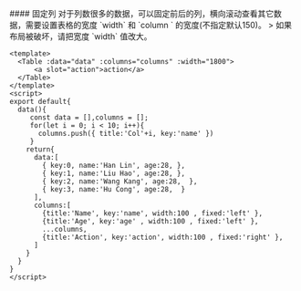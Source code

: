 <cn>
#### 固定列
对于列数很多的数据，可以固定前后的列，横向滚动查看其它数据，需要设置表格的宽度 `width` 和 `column ` 的宽度(不指定默认150)。
> 如果布局被破坏，请把宽度 `width` 值改大。
</cn>

```tpl
<template>
  <Table :data="data" :columns="columns" :width="1800">
      <a slot="action">action</a>
  </Table>
</template>
<script>
export default{
  data(){
     const data = [],columns = [];
     for(let i = 0; i < 10; i++){
       columns.push({ title:'Col'+i, key:'name' })
     }
    return{
      data:[
        { key:0, name:'Han Lin', age:28, },
        { key:1, name:'Liu Hao', age:28, },
        { key:2, name:'Wang Kang', age:28,  },
        { key:3, name:'Hu Cong', age:28,  }
      ],
      columns:[
        {title:'Name', key:'name', width:100 , fixed:'left' },
        {title:'Age', key:'age' , width:100 , fixed:'left' },
        ...columns,
        {title:'Action', key:'action', width:100 , fixed:'right' },
      ]
    }
  }
}
</script>
```
